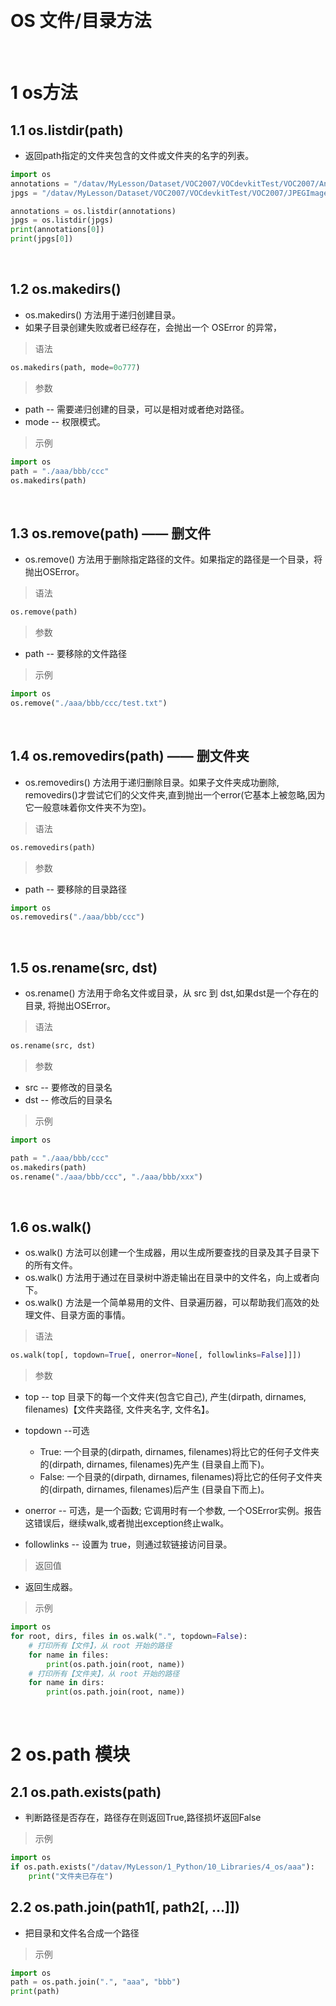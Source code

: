 &emsp;
# OS 文件/目录方法

&emsp;
# 1 os方法

## 1.1 os.listdir(path)
- 返回path指定的文件夹包含的文件或文件夹的名字的列表。

```python
import os
annotations = "/datav/MyLesson/Dataset/VOC2007/VOCdevkitTest/VOC2007/Annotations"
jpgs = "/datav/MyLesson/Dataset/VOC2007/VOCdevkitTest/VOC2007/JPEGImages"

annotations = os.listdir(annotations)
jpgs = os.listdir(jpgs)
print(annotations[0])
print(jpgs[0])
```

&emsp;
## 1.2 os.makedirs()
- os.makedirs() 方法用于递归创建目录。
- 如果子目录创建失败或者已经存在，会抛出一个 OSError 的异常，


>语法
```python
os.makedirs(path, mode=0o777)
```
>参数
- path -- 需要递归创建的目录，可以是相对或者绝对路径。
- mode -- 权限模式。

>示例
```python
import os
path = "./aaa/bbb/ccc"
os.makedirs(path)
```

&emsp;
## 1.3 os.remove(path) —— 删文件
- os.remove() 方法用于删除指定路径的文件。如果指定的路径是一个目录，将抛出OSError。

>语法
```python
os.remove(path)
```
>参数
- path -- 要移除的文件路径

>示例
```python
import os
os.remove("./aaa/bbb/ccc/test.txt")
```

&emsp;
## 1.4 os.removedirs(path) —— 删文件夹
- os.removedirs() 方法用于递归删除目录。如果子文件夹成功删除, removedirs()才尝试它们的父文件夹,直到抛出一个error(它基本上被忽略,因为它一般意味着你文件夹不为空)。

>语法
```python
os.removedirs(path)
```
>参数
- path -- 要移除的目录路径

```python
import os
os.removedirs("./aaa/bbb/ccc")
```

&emsp;
## 1.5 os.rename(src, dst)
- os.rename() 方法用于命名文件或目录，从 src 到 dst,如果dst是一个存在的目录, 将抛出OSError。

>语法
```python
os.rename(src, dst)
```
>参数
- src -- 要修改的目录名
- dst -- 修改后的目录名

>示例
```python
import os

path = "./aaa/bbb/ccc"
os.makedirs(path)
os.rename("./aaa/bbb/ccc", "./aaa/bbb/xxx")
```

&emsp;
## 1.6 os.walk()
- os.walk() 方法可以创建一个生成器，用以生成所要查找的目录及其子目录下的所有文件。
- os.walk() 方法用于通过在目录树中游走输出在目录中的文件名，向上或者向下。
- os.walk() 方法是一个简单易用的文件、目录遍历器，可以帮助我们高效的处理文件、目录方面的事情。

>语法
```python
os.walk(top[, topdown=True[, onerror=None[, followlinks=False]]])
```
>参数
- top -- top 目录下的每一个文件夹(包含它自己), 产生(dirpath, dirnames, filenames)【文件夹路径, 文件夹名字, 文件名】。

- topdown --可选
    - True: 一个目录的(dirpath, dirnames, filenames)将比它的任何子文件夹的(dirpath, dirnames, filenames)先产生 (目录自上而下)。
    - False: 一个目录的(dirpath, dirnames, filenames)将比它的任何子文件夹的(dirpath, dirnames, filenames)后产生 (目录自下而上)。

- onerror -- 可选，是一个函数; 它调用时有一个参数, 一个OSError实例。报告这错误后，继续walk,或者抛出exception终止walk。

- followlinks -- 设置为 true，则通过软链接访问目录。

>返回值
- 返回生成器。

>示例
```python
import os
for root, dirs, files in os.walk(".", topdown=False):
    # 打印所有【文件】，从 root 开始的路径
    for name in files: 
        print(os.path.join(root, name))
    # 打印所有【文件夹】，从 root 开始的路径
    for name in dirs:  
        print(os.path.join(root, name))
```

&emsp;
# 2 os.path 模块

## 2.1 os.path.exists(path)	
- 判断路径是否存在，路径存在则返回True,路径损坏返回False
>示例
```python
import os
if os.path.exists("/datav/MyLesson/1_Python/10_Libraries/4_os/aaa"):
    print("文件夹已存在")
```

## 2.2 os.path.join(path1[, path2[, ...]])	
- 把目录和文件名合成一个路径

>示例
```python
import os
path = os.path.join(".", "aaa", "bbb")
print(path)
```